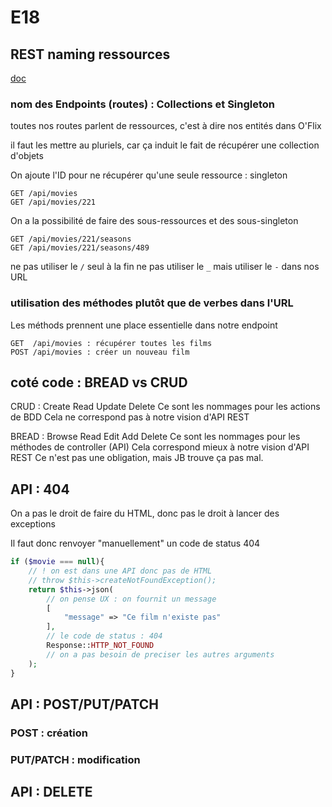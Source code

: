 # E18

## REST naming ressources

[doc](https://restfulapi.net/resource-naming/)

### nom des Endpoints (routes) : Collections et Singleton

toutes nos routes parlent de ressources, c'est à dire nos entités dans O'Flix

il faut les mettre au pluriels, car ça induit le fait de récupérer une collection d'objets

On ajoute l'ID pour ne récupérer qu'une seule ressource : singleton

```text
GET /api/movies
GET /api/movies/221
```

On a la possibilité de faire des sous-ressources et des sous-singleton

```text
GET /api/movies/221/seasons
GET /api/movies/221/seasons/489
```

ne pas utiliser le `/` seul à la fin
ne pas utiliser le `_` mais utiliser le `-` dans nos URL

### utilisation des méthodes plutôt que de verbes dans l'URL

Les méthods prennent une place essentielle dans notre endpoint

```text
GET  /api/movies : récupérer toutes les films
POST /api/movies : créer un nouveau film
```

## coté code : BREAD vs CRUD

CRUD : Create Read Update Delete
Ce sont les nommages pour les actions de BDD
Cela ne correspond pas à notre vision d'API REST

BREAD : Browse Read Edit Add Delete
Ce sont les nommages pour les méthodes de controller (API)
Cela correspond mieux à notre vision d'API REST
Ce n'est pas une obligation, mais JB trouve ça pas mal.

## API : 404

On a pas le droit de faire du HTML, donc pas le droit à lancer des exceptions

Il faut donc renvoyer "manuellement" un code de status 404

```php
if ($movie === null){
    // ! on est dans une API donc pas de HTML
    // throw $this->createNotFoundException();
    return $this->json(
        // on pense UX : on fournit un message
        [
            "message" => "Ce film n'existe pas"
        ],
        // le code de status : 404
        Response::HTTP_NOT_FOUND
        // on a pas besoin de preciser les autres arguments
    );
}
```

## API : POST/PUT/PATCH

### POST : création



### PUT/PATCH : modification

## API : DELETE
